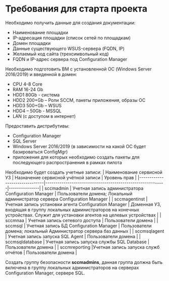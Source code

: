 # Требования для старта проекта

Необходимо получить данные для создания документации:
* Наименование площадки
* IP-адресация площадки (список сетей по площадкам)
* Домен площадки
* Данные существующего WSUS-сервера (FQDN, IP)
* Желаемый код сайта (трехсимвольный код)
* FQDN и IP-адрес сервера под Configuration Manager

Необходимо подготовить ВМ с установленной ОС (Windows Server 2016/2019) и введенной в домен:
* CPU 4-8 Core
* RAM 16-24 Gb
* HDD1 80Gb - система
* HDD2 200+Gb – Роли SCCM, пакеты приложения, образы ОС
* HDD3 500+Gb – WSUS
* HDD4 – 50Gb - MSSQL
* LAN (с доступом в интернет)

Предоставить дистрибутивы:
* Configuration Manager
* SQL Server
* Windows Server 2016/2019 (в зависимости на какой ОС будет базироваться ConfigMgr)
* приложения для которых необходимо создать пакеты для последующего распространения в рамках пилота

Необходимо будет создать учетные записи:
|   Наименование сервисной УЗ   |   Назначение сервисной учётной записи                     | Уровень прав  |
|-------------------------------|-----------------------------------------------------------|---------------|
|   sccmadmin                   |   Учетная запись администратора Configuration Manager     |   Пользователи домена; Локальный администратор сервера Configuration Manager  |
|   sccmagentinst               |   Учетная запись установки агента Configuration Manager   |   Доменная УЗ, входящая в группу локальных администраторов на конечных устройствах. Служит для установки агентов на целевых устройствах   |
|   sccmnaa                     |   Учетная запись сетевого доступа                         |   Пользователи домена |
|   sccmsql                     |   Учетная запись БД Configuration Manager                 |   Пользователи домена; локальный Администратор сервера баз данных |
|   sccmsqlagent                |   Учетная запись запуска SQL Agent                        |   Пользователи домена |
|   sccmsqldatabase             |   Учетная запись запуска службы SQL Database              |   Пользователи домена |
|   sccmreporting               |Учетная запись запуска служб отчётов                       |   Пользователи домена |

Создать группу безопасности **sccmadmins**, данная группа должна быть включена в группу локальных администраторов на серверах Configuration Manager, сервере SQL.
